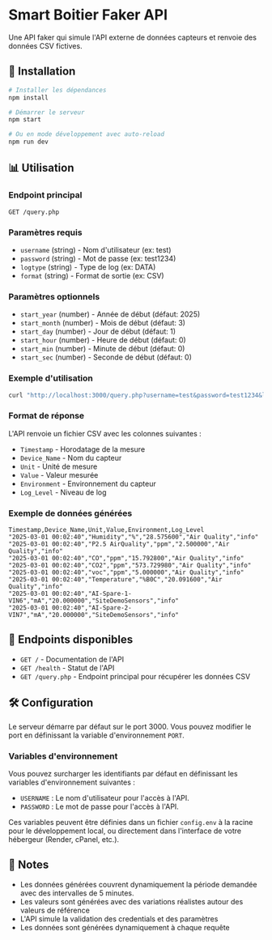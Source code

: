 # Smart Boitier Faker API

Une API faker qui simule l'API externe de données capteurs et renvoie des données CSV fictives.

## 🚀 Installation

```bash
# Installer les dépendances
npm install

# Démarrer le serveur
npm start

# Ou en mode développement avec auto-reload
npm run dev
```

## 📊 Utilisation

### Endpoint principal

```
GET /query.php
```

### Paramètres requis

- `username` (string) - Nom d'utilisateur (ex: test)
- `password` (string) - Mot de passe (ex: test1234)
- `logtype` (string) - Type de log (ex: DATA)
- `format` (string) - Format de sortie (ex: CSV)

### Paramètres optionnels

- `start_year` (number) - Année de début (défaut: 2025)
- `start_month` (number) - Mois de début (défaut: 3)
- `start_day` (number) - Jour de début (défaut: 1)
- `start_hour` (number) - Heure de début (défaut: 0)
- `start_min` (number) - Minute de début (défaut: 0)
- `start_sec` (number) - Seconde de début (défaut: 0)

### Exemple d'utilisation

```bash
curl "http://localhost:3000/query.php?username=test&password=test1234&logtype=DATA&format=CSV&start_year=2025&start_month=03&start_day=01&start_hour=00&start_min=00&start_sec=00"
```

### Format de réponse

L'API renvoie un fichier CSV avec les colonnes suivantes :

- `Timestamp` - Horodatage de la mesure
- `Device_Name` - Nom du capteur
- `Unit` - Unité de mesure
- `Value` - Valeur mesurée
- `Environment` - Environnement du capteur
- `Log_Level` - Niveau de log

### Exemple de données générées

```csv
Timestamp,Device_Name,Unit,Value,Environment,Log_Level
"2025-03-01 00:02:40","Humidity","%","28.575600","Air Quality","info"
"2025-03-01 00:02:40","P2.5 AirQuality","ppm","2.500000","Air Quality","info"
"2025-03-01 00:02:40","CO","ppm","15.792800","Air Quality","info"
"2025-03-01 00:02:40","CO2","ppm","573.729980","Air Quality","info"
"2025-03-01 00:02:40","voc","ppm","5.000000","Air Quality","info"
"2025-03-01 00:02:40","Temperature","%B0C","20.091600","Air Quality","info"
"2025-03-01 00:02:40","AI-Spare-1-VIN6","mA","20.000000","SiteDemoSensors","info"
"2025-03-01 00:02:40","AI-Spare-2-VIN7","mA","20.000000","SiteDemoSensors","info"
```

## 🔧 Endpoints disponibles

- `GET /` - Documentation de l'API
- `GET /health` - Statut de l'API
- `GET /query.php` - Endpoint principal pour récupérer les données CSV

## 🛠️ Configuration

Le serveur démarre par défaut sur le port 3000. Vous pouvez modifier le port en définissant la variable d'environnement `PORT`.

### Variables d'environnement

Vous pouvez surcharger les identifiants par défaut en définissant les variables d'environnement suivantes :

- `USERNAME` : Le nom d'utilisateur pour l'accès à l'API.
- `PASSWORD` : Le mot de passe pour l'accès à l'API.

Ces variables peuvent être définies dans un fichier `config.env` à la racine pour le développement local, ou directement dans l'interface de votre hébergeur (Render, cPanel, etc.).

## 📝 Notes

- Les données générées couvrent dynamiquement la période demandée avec des intervalles de 5 minutes.
- Les valeurs sont générées avec des variations réalistes autour des valeurs de référence
- L'API simule la validation des credentials et des paramètres
- Les données sont générées dynamiquement à chaque requête
